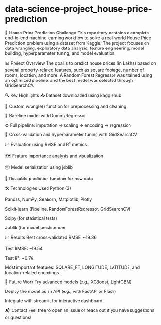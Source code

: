 # data-science-project_house-price-prediction
🏡 House Price Prediction Challenge
This repository contains a complete end-to-end machine learning workflow to solve a real-world House Price Prediction problem using a dataset from Kaggle. The project focuses on data wrangling, exploratory data analysis, feature engineering, model building, hyperparameter tuning, and model evaluation.

📊 Project Overview
The goal is to predict house prices (in Lakhs) based on several property-related features, such as square footage, number of rooms, location, and more. A Random Forest Regressor was trained using an optimized pipeline, and the best model was selected through GridSearchCV.

🔍 Key Highlights
📥 Dataset downloaded using kagglehub

🧹 Custom wrangle() function for preprocessing and cleaning

🧠 Baseline model with DummyRegressor

⚙️ Full pipeline: imputation → scaling → encoding → regression

🧪 Cross-validation and hyperparameter tuning with GridSearchCV

📈 Evaluation using RMSE and R² metrics

🗺️ Feature importance analysis and visualization

📦 Model serialization using joblib

🧾 Reusable prediction function for new data

🛠️ Technologies Used
Python (3)

Pandas, NumPy, Seaborn, Matplotlib, Plotly

Scikit-learn (Pipeline, RandomForestRegressor, GridSearchCV)

Scipy (for statistical tests)

Joblib (for model persistence)

📈 Results
Best cross-validated RMSE: ~19.36

Test RMSE: ~19.54

Test R²: ~0.76

Most important features: SQUARE_FT, LONGITUDE, LATITUDE, and location-related encodings

📌 Future Work
Try advanced models (e.g., XGBoost, LightGBM)

Deploy the model as an API (e.g., with FastAPI or Flask)

Integrate with streamlit for interactive dashboard

📬 Contact
Feel free to open an issue or reach out if you have suggestions or questions!
